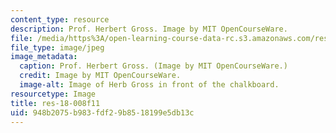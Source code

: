 ```yaml
---
content_type: resource
description: Prof. Herbert Gross. Image by MIT OpenCourseWare.
file: /media/https%3A/open-learning-course-data-rc.s3.amazonaws.com/res-18-008-calculus-revisited-complex-variables-differential-equations-and-linear-algebra-fall-2011/948b2075b983fdf29b8518199e5db13c_res-18-008f11.jpg
file_type: image/jpeg
image_metadata:
  caption: Prof. Herbert Gross. (Image by MIT OpenCourseWare.)
  credit: Image by MIT OpenCourseWare.
  image-alt: Image of Herb Gross in front of the chalkboard.
resourcetype: Image
title: res-18-008f11
uid: 948b2075-b983-fdf2-9b85-18199e5db13c
---
```

